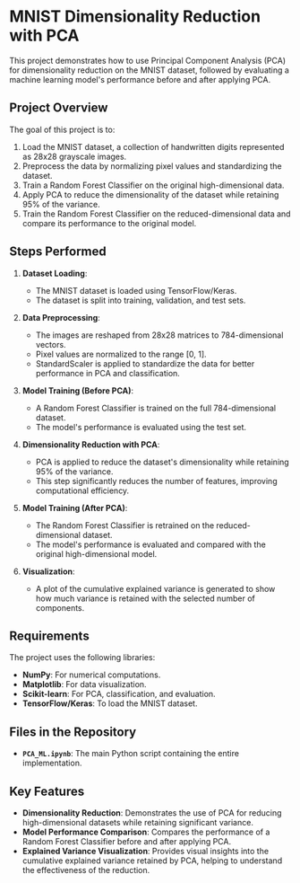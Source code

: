 # MNIST Dimensionality Reduction with PCA

This project demonstrates how to use Principal Component Analysis (PCA) for dimensionality reduction on the MNIST dataset, followed by evaluating a machine learning model's performance before and after applying PCA.

## Project Overview

The goal of this project is to:
1. Load the MNIST dataset, a collection of handwritten digits represented as 28x28 grayscale images.
2. Preprocess the data by normalizing pixel values and standardizing the dataset.
3. Train a Random Forest Classifier on the original high-dimensional data.
4. Apply PCA to reduce the dimensionality of the dataset while retaining 95% of the variance.
5. Train the Random Forest Classifier on the reduced-dimensional data and compare its performance to the original model.

## Steps Performed

1. **Dataset Loading**: 
   - The MNIST dataset is loaded using TensorFlow/Keras. 
   - The dataset is split into training, validation, and test sets.

2. **Data Preprocessing**:
   - The images are reshaped from 28x28 matrices to 784-dimensional vectors.
   - Pixel values are normalized to the range [0, 1].
   - StandardScaler is applied to standardize the data for better performance in PCA and classification.

3. **Model Training (Before PCA)**:
   - A Random Forest Classifier is trained on the full 784-dimensional dataset.
   - The model's performance is evaluated using the test set.

4. **Dimensionality Reduction with PCA**:
   - PCA is applied to reduce the dataset's dimensionality while retaining 95% of the variance.
   - This step significantly reduces the number of features, improving computational efficiency.

5. **Model Training (After PCA)**:
   - The Random Forest Classifier is retrained on the reduced-dimensional dataset.
   - The model's performance is evaluated and compared with the original high-dimensional model.

6. **Visualization**:
   - A plot of the cumulative explained variance is generated to show how much variance is retained with the selected number of components.

## Requirements

The project uses the following libraries:
- **NumPy**: For numerical computations.
- **Matplotlib**: For data visualization.
- **Scikit-learn**: For PCA, classification, and evaluation.
- **TensorFlow/Keras**: To load the MNIST dataset.

## Files in the Repository

- **`PCA_ML.ipynb`**: The main Python script containing the entire implementation.

## Key Features

- **Dimensionality Reduction**: Demonstrates the use of PCA for reducing high-dimensional datasets while retaining significant variance.
- **Model Performance Comparison**: Compares the performance of a Random Forest Classifier before and after applying PCA.
- **Explained Variance Visualization**: Provides visual insights into the cumulative explained variance retained by PCA, helping to understand the effectiveness of the reduction.

